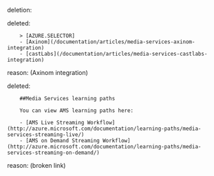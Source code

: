 deletion:

deleted:

		> [AZURE.SELECTOR]
		- [Axinom](/documentation/articles/media-services-axinom-integration)
		- [castLabs](/documentation/articles/media-services-castlabs-integration)

reason: (Axinom integration)

deleted:

		##Media Services learning paths
		
		You can view AMS learning paths here:
		
		- [AMS Live Streaming Workflow](http://azure.microsoft.com/documentation/learning-paths/media-services-streaming-live/)
		- [AMS on Demand Streaming Workflow](http://azure.microsoft.com/documentation/learning-paths/media-services-streaming-on-demand/)

reason: (broken link)

